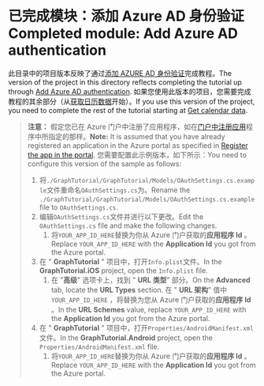 # <a name="completed-module-add-azure-ad-authentication"></a><span data-ttu-id="5f694-101">已完成模块：添加 Azure AD 身份验证</span><span class="sxs-lookup"><span data-stu-id="5f694-101">Completed module: Add Azure AD authentication</span></span>

<span data-ttu-id="5f694-102">此目录中的项目版本反映了通过[添加 AZURE AD 身份验证](https://docs.microsoft.com/graph/tutorials/xamarin?tutorial-step=3)完成教程。</span><span class="sxs-lookup"><span data-stu-id="5f694-102">The version of the project in this directory reflects completing the tutorial up through [Add Azure AD authentication](https://docs.microsoft.com/graph/tutorials/xamarin?tutorial-step=3).</span></span> <span data-ttu-id="5f694-103">如果您使用此版本的项目，您需要完成教程的其余部分（从[获取日历数据](https://docs.microsoft.com/graph/tutorials/xamarin?tutorial-step=4)开始）。</span><span class="sxs-lookup"><span data-stu-id="5f694-103">If you use this version of the project, you need to complete the rest of the tutorial starting at [Get calendar data](https://docs.microsoft.com/graph/tutorials/xamarin?tutorial-step=4).</span></span>

> <span data-ttu-id="5f694-104">**注意：** 假定您已在 Azure 门户中注册了应用程序，如在[门户中注册应用](https://docs.microsoft.com/graph/tutorials/xamarin?tutorial-step=2)程序中所指定的那样。</span><span class="sxs-lookup"><span data-stu-id="5f694-104">**Note:** It is assumed that you have already registered an application in the Azure portal as specified in [Register the app in the portal](https://docs.microsoft.com/graph/tutorials/xamarin?tutorial-step=2).</span></span> <span data-ttu-id="5f694-105">您需要配置此示例版本，如下所示：</span><span class="sxs-lookup"><span data-stu-id="5f694-105">You need to configure this version of the sample as follows:</span></span>
>
> 1. <span data-ttu-id="5f694-106">将`./GraphTutorial/GraphTutorial/Models/OAuthSettings.cs.example`文件重命名`OAuthSettings.cs`为。</span><span class="sxs-lookup"><span data-stu-id="5f694-106">Rename the `./GraphTutorial/GraphTutorial/Models/OAuthSettings.cs.example` file to `OAuthSettings.cs`.</span></span>
> 1. <span data-ttu-id="5f694-107">编辑`OAuthSettings.cs`文件并进行以下更改。</span><span class="sxs-lookup"><span data-stu-id="5f694-107">Edit the `OAuthSettings.cs` file and make the following changes.</span></span>
>     1. <span data-ttu-id="5f694-108">将`YOUR_APP_ID_HERE`替换为你从 Azure 门户获取的**应用程序 Id** 。</span><span class="sxs-lookup"><span data-stu-id="5f694-108">Replace `YOUR_APP_ID_HERE` with the **Application Id** you got from the Azure portal.</span></span>
> 1. <span data-ttu-id="5f694-109">在 " **GraphTutorial** " 项目中，打开`Info.plist`文件。</span><span class="sxs-lookup"><span data-stu-id="5f694-109">In the **GraphTutorial.iOS** project, open the `Info.plist` file.</span></span>
>    1. <span data-ttu-id="5f694-110">在 "**高级**" 选项卡上，找到 " **URL 类型**" 部分。</span><span class="sxs-lookup"><span data-stu-id="5f694-110">On the **Advanced** tab, locate the **URL Types** section.</span></span> <span data-ttu-id="5f694-111">在 " **URL 架构**" 值中`YOUR_APP_ID_HERE` ，将替换为您从 Azure 门户获取的**应用程序 Id** 。</span><span class="sxs-lookup"><span data-stu-id="5f694-111">In the **URL Schemes** value, replace `YOUR_APP_ID_HERE` with the **Application Id** you got from the Azure portal.</span></span>
> 1. <span data-ttu-id="5f694-112">在 " **GraphTutorial** " 项目中，打开`Properties/AndroidManifest.xml`文件。</span><span class="sxs-lookup"><span data-stu-id="5f694-112">In the **GraphTutorial.Android** project, open the `Properties/AndroidManifest.xml` file.</span></span>
>     1. <span data-ttu-id="5f694-113">将`YOUR_APP_ID_HERE`替换为你从 Azure 门户获取的**应用程序 Id** 。</span><span class="sxs-lookup"><span data-stu-id="5f694-113">Replace `YOUR_APP_ID_HERE` with the **Application Id** you got from the Azure portal.</span></span>
